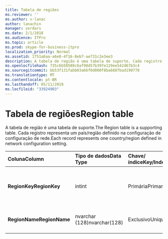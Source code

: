```yaml
---
title: Tabela de regiões
ms.reviewer: ''
ms.author: v-lanac
author: lanachin
manager: serdars
ms.date: 2/1/2018
ms.audience: ITPro
ms.topic: article
ms.prod: skype-for-business-itpro
localization_priority: Normal
ms.assetid: 1751a6aa-a6e8-4f16-8eb7-ae731c2e3ee3
description: A tabela de região é uma tabela de suporte. Cada registro representa um país/região definido na configuração de configuração de rede.
ms.openlocfilehash: 735c6b50588c6af98d57b397e129ee542d67b3c4
ms.sourcegitcommit: bb53f131fabb03a66f0d000f8ba668fbad190778
ms.translationtype: MT
ms.contentlocale: pt-BR
ms.lasthandoff: 05/11/2019
ms.locfileid: "33924903"
---
```

# <a name="region-table"></a><span data-ttu-id="9c6ef-104">Tabela de regiões</span><span class="sxs-lookup"><span data-stu-id="9c6ef-104">Region table</span></span>
 
<span data-ttu-id="9c6ef-105">A tabela de região é uma tabela de suporte.</span><span class="sxs-lookup"><span data-stu-id="9c6ef-105">The Region table is a supporting table.</span></span> <span data-ttu-id="9c6ef-106">Cada registro representa um país/região definido na configuração de configuração de rede.</span><span class="sxs-lookup"><span data-stu-id="9c6ef-106">Each record represents one country/region defined in network configuration setting.</span></span>
  
|<span data-ttu-id="9c6ef-107">**Coluna**</span><span class="sxs-lookup"><span data-stu-id="9c6ef-107">**Column**</span></span>|<span data-ttu-id="9c6ef-108">**Tipo de dados**</span><span class="sxs-lookup"><span data-stu-id="9c6ef-108">**Data Type**</span></span>|<span data-ttu-id="9c6ef-109">**Chave/índice**</span><span class="sxs-lookup"><span data-stu-id="9c6ef-109">**Key/Index**</span></span>|<span data-ttu-id="9c6ef-110">**Detalhes**</span><span class="sxs-lookup"><span data-stu-id="9c6ef-110">**Details**</span></span>|
|:-----|:-----|:-----|:-----|
|<span data-ttu-id="9c6ef-111">**RegionKey**</span><span class="sxs-lookup"><span data-stu-id="9c6ef-111">**RegionKey**</span></span> <br/> |<span data-ttu-id="9c6ef-112">int</span><span class="sxs-lookup"><span data-stu-id="9c6ef-112">int</span></span>  <br/> |<span data-ttu-id="9c6ef-113">Primária</span><span class="sxs-lookup"><span data-stu-id="9c6ef-113">Primary</span></span>  <br/> |<span data-ttu-id="9c6ef-114">Número exclusivo que identifica o país/região.</span><span class="sxs-lookup"><span data-stu-id="9c6ef-114">Unique number identifying the country/region.</span></span>  <br/> |
|<span data-ttu-id="9c6ef-115">**RegionName**</span><span class="sxs-lookup"><span data-stu-id="9c6ef-115">**RegionName**</span></span> <br/> |<span data-ttu-id="9c6ef-116">nvarchar (128)</span><span class="sxs-lookup"><span data-stu-id="9c6ef-116">nvarchar(128)</span></span>  <br/> |<span data-ttu-id="9c6ef-117">Exclusivo</span><span class="sxs-lookup"><span data-stu-id="9c6ef-117">Unique</span></span>  <br/> |<span data-ttu-id="9c6ef-118">O nome do país/região.</span><span class="sxs-lookup"><span data-stu-id="9c6ef-118">The name of the country/region.</span></span>  <br/> |
   

